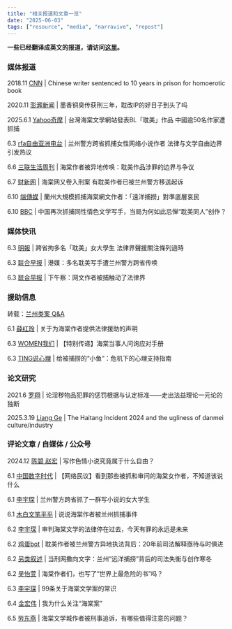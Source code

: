 ```yaml
---
title: "相关报道和文章一览" 
date: "2025-06-03"
tags: ["resource", "media", "narravive", "repost"] 
---
```


**一些已经翻译成英文的报道，请访问[这里](https://freewriters-haitang.github.io/english/posts/000015-reports/)。**

### 媒体报道

2018.11 [CNN](https://www.cnn.com/2018/11/19/china/chinese-erotic-fiction-writer-prison-intl/index.html) | Chinese writer sentenced to 10 years in prison for homoerotic book

2020.11 [澎湃新闻](https://www.thepaper.cn/newsDetail_forward_9990370) | 墨香铜臭传获刑三年，耽改IP的好日子到头了吗

2025.6.1 [Yahoo奇摩](https://tw.news.yahoo.com/%E5%8F%B0%E7%81%A3%E6%B5%B7%E6%A3%A0%E6%96%87%E5%AD%B8%E7%B6%B2%E7%AB%99%E7%99%BC%E8%A1%A8bl%E3%80%8C%E8%80%BD%E7%BE%8E%E3%80%8D%E4%BD%9C%E5%93%81-%E4%B8%AD%E5%9C%8B%E9%80%BE50%E5%90%8D%E4%BD%9C%E5%AE%B6%E9%81%AD%E6%8A%93%E6%8D%95-044506668.html) | 台灣海棠文學網站發表BL「耽美」作品 中國逾50名作家遭抓捕

6.3 [rfa自由亚洲电台](https://www.rfa.org/mandarin/shehui/2025/06/03/china-gay-literature-writer-literature/) | 兰州警方跨省抓捕女性网络小说作者 法律与文学自由边界引发热议

6.6 [三联生活周刊](https://freewriters-haitang.github.io/posts/000130-lifeweek/) | 海棠作者被异地传唤：耽美作品涉罪的边界与争议

6.7 [财新网](https://freewriters-haitang.github.io/posts/000270-caixin/) | 海棠网又卷入刑案 有耽美作者已被兰州警方移送起诉

6.10 [端傳媒](https://freewriters-haitang.github.io/posts/000310-theinitium/) | 蘭州大規模抓捕海棠網文作者：「遠洋捕撈」對準底層哀民

6.10 [BBC](https://freewriters-haitang.github.io/posts/000300-bbc/) | 中国再次抓捕同性情色文学写手，当局为何如此忌惮“耽美同人”创作？

### 媒体快讯

6.3 [明報](https://news.mingpao.com/pns/%E4%B8%AD%E5%9C%8B/article/20250603/s00013/1748887620659) | 跨省拘多名「耽美」女大學生 法律界聲援關注條列過時

6.3 [联合早报](https://www.zaobao.com.sg/realtime/china/story20250603-6549984) | 港媒：多名耽美写手遭兰州警方跨省传唤

6.3 [联合早报](https://www.zaobao.com.sg/realtime/china/story20250603-6553418) | 下午察：网文作者被捕触动了法律界

### 援助信息

转载：[兰州类案 Q&A](https://freewriters-haitang.github.io/posts/000290-lawyer-qa/)

6.1 [薛红玲](https://chinadigitaltimes.net/chinese/718544.html) | 关于为海棠作者提供法律援助的声明

6.3 [WOMEN我们](https://freewriters-haitang.github.io/posts/000040-women/) | 【特别传递】海棠当事人问询应对手册

6.3 [TING说心理](https://mp.weixin.qq.com/s/lwihBtM7JMT6Xt5NnvBihw) | 给被捕捞的“小鱼”：危机下的心理支持指南

### 论文研究

2021.6 [罗翔](https://freewriters-haitang.github.io/posts/000360-luoxiang/) | 论淫秽物品犯罪的惩罚根据与认定标准——走出法益理论一元论的独断

2025.3.19 [Liang Ge](https://freewriters-haitang.github.io/english/posts/000320-liangge/) | The Haitang Incident 2024 and the ugliness of danmei culture/industry

### 评论文章 / 自媒体 / 公众号

2024.12 [陈碧 赵宏](https://freewriters-haitang.github.io/posts/000120-what-freedom/) | 写作色情小说究竟属于什么自由？

6.1 [中国数字时代](https://chinadigitaltimes.net/chinese/718523.html) | 【网络民议】看到那些被抓和审问的海棠女作者，不知道该说什么

6.1 [李宇琛](https://chinadigitaltimes.net/chinese/718536.html) | 兰州警方跨省抓了一群写小说的女大学生

6.1 [木白文笔平平](https://chinadigitaltimes.net/chinese/718566.html) | 说说海棠作者被兰州抓捕事件

6.2 [李宇琛](https://freewriters-haitang.github.io/posts/000350-liyuchen/) | 审判海棠文学的法律停在过去，今天有罪的永远是未来

6.2 [鸡蛋bot](https://chinadigitaltimes.net/chinese/718557.html) | 耽美作者被兰州警方异地执法背后：20年前司法解释亟待与时俱进

6.2 [另类叙述](https://chinadigitaltimes.net/chinese/718570.html) | 当刑网撒向文字：兰州“远洋捕捞”背后的司法失衡与创作寒冬

6.2 [吴怡萱](https://freewriters-haitang.github.io/posts/000100-wuyixuan/) | 海棠作者们，也写了“世界上最危险的书”吗？

6.3 [李宇琛](https://freewriters-haitang.github.io/posts/000340-liyuchen/) | 99条关于海棠文学案的常识

6.4 [金宏伟](https://freewriters-haitang.github.io/posts/000330-jinhongwei/) | 我为什么关注“海棠案”

6.5 [劳东燕](https://freewriters-haitang.github.io/posts/000110-laodongyan/) | 海棠文学城作者被刑事追诉，有哪些值得注意的问题？
